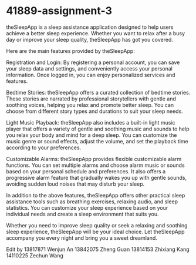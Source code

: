 # 41889-assignment-3

theSleepApp is a sleep assistance application designed to help users achieve a better sleep experience. Whether you want to relax after a busy day or improve your sleep quality, theSleepApp has got you covered.

Here are the main features provided by theSleepApp:

Registration and Login: By registering a personal account, you can save your sleep data and settings, and conveniently access your personal information. Once logged in, you can enjoy personalized services and features.

Bedtime Stories: theSleepApp offers a curated collection of bedtime stories. These stories are narrated by professional storytellers with gentle and soothing voices, helping you relax and promote better sleep. You can choose from different story types and durations to suit your sleep needs.

Light Music Playback: theSleepApp also includes a built-in light music player that offers a variety of gentle and soothing music and sounds to help you relax your body and mind for a deep sleep. You can customize the music genre or sound effects, adjust the volume, and set the playback time according to your preferences.

Customizable Alarms: theSleepApp provides flexible customizable alarm functions. You can set multiple alarms and choose alarm music or sounds based on your personal schedule and preferences. It also offers a progressive alarm feature that gradually wakes you up with gentle sounds, avoiding sudden loud noises that may disturb your sleep.

In addition to the above features, theSleepApp offers other practical sleep assistance tools such as breathing exercises, relaxing audio, and sleep statistics. You can customize your sleep experience based on your individual needs and create a sleep environment that suits you.

Whether you need to improve sleep quality or seek a relaxing and soothing sleep experience, theSleepApp will be your ideal choice. Let theSleepApp accompany you every night and bring you a sweet dreamland.

Edit by 
13817871 Wenjun An
13842075 Zheng Guan
13814153 Zhixiang Kang
14110225 Zechun Wang
